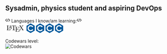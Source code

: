 ## Sysadmin, physics student and aspiring DevOps
<!--
**birrabenzina/birrabenzina** is a ✨ _special_ ✨ repository because its `README.md` (this file) appears on your GitHub profile.

Here are some ideas to get you started:

- 🔭 I’m currently working on ...
- 🌱 I’m currently learning ...
- 👯 I’m looking to collaborate on ...
- 🤔 I’m looking for help with ...
- 💬 Ask me about ...
- 📫 How to reach me: ...
- 😄 Pronouns: ...
- ⚡ Fun fact: ...
-->
<img height="15" src="./icons/coding.png"> Languages I know/am learning:<img height="15" src="/icons/coding.png"><br>
<code><img height="30" src="./icons/latex.png" alt="LaTeX"></code>
<code><img height="30" src="./icons/c1.png" alt="C"></code>
<code><img height="30" src="./icons/c1.png" alt="C"></code>
<code><img height="30" src="./icons/c1.png" alt="C"></code>
<code><img height="30" src="./icons/c1.png" alt="C"></code>

Codewars level:<br>
<img src="https://www.codewars.com/users/birrabenzina/badges/small" alt="Codewars"><br>
